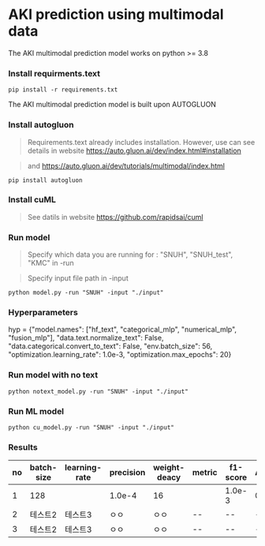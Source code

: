 # AKI prediction using multimodal data

The AKI multimodal prediction model works on python >= 3.8

### Install requirments.text
```
pip install -r requirements.txt
```


The AKI multimodal prediction model is built upon AUTOGLUON

### Install autogluon
> Requirements.text already includes installation. However, use can see details in website https://auto.gluon.ai/dev/index.html#installation

> and https://auto.gluon.ai/dev/tutorials/multimodal/index.html
```
pip install autogluon 
```
### Install cuML
> See datils in website https://github.com/rapidsai/cuml

### Run model
> Specify which data you are running for : "SNUH", "SNUH_test", "KMC"  in -run

> Specify input file path in -input 
```
python model.py -run "SNUH" -input "./input"
```

### Hyperparameters
hyp =  {"model.names": ["hf_text", "categorical_mlp", "numerical_mlp", "fusion_mlp"],
    "data.text.normalize_text": False,
    "data.categorical.convert_to_text": False,
    "env.batch_size": 56,
    "optimization.learning_rate": 1.0e-3,
    "optimization.max_epochs": 20}

### Run model with no text
```
python notext_model.py -run "SNUH" -input "./input"
```

### Run ML model 
```
python cu_model.py -run "SNUH" -input "./input"
```


### Results 

|no|batch-size|learning-rate|precision|weight-deacy|metric|f1-score|AUPRC|AUROC|
|------|---|---|--|--|--|--|--|--|
|1|128||1.0e-4|16||1.0e-3|0.507|0.905|0.501|
|2|테스트2|테스트3|ㅇㅇ|ㅇㅇ|--|--|--|--|--|
|3|테스트2|테스트3|ㅇㅇ|ㅇㅇ|--|--|--|--|--|
